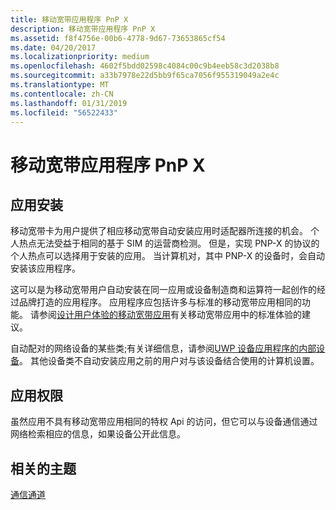 ```yaml
---
title: 移动宽带应用程序 PnP X
description: 移动宽带应用程序 PnP X
ms.assetid: f8f4756e-00b6-4778-9d67-73653865cf54
ms.date: 04/20/2017
ms.localizationpriority: medium
ms.openlocfilehash: 4602f5bdd02598c4084c00c9b4eeb58c3d2038b8
ms.sourcegitcommit: a33b7978e22d5bb9f65ca7056f955319049a2e4c
ms.translationtype: MT
ms.contentlocale: zh-CN
ms.lasthandoff: 01/31/2019
ms.locfileid: "56522433"
---
```

# <a name="pnp-x-for-mobile-broadband-apps"></a>移动宽带应用程序 PnP X


## <a name="span-idappinstallationspanspan-idappinstallationspanspan-idappinstallationspanapp-installation"></a><span id="App_installation"></span><span id="app_installation"></span><span id="APP_INSTALLATION"></span>应用安装


移动宽带卡为用户提供了相应移动宽带自动安装应用时适配器所连接的机会。 个人热点无法受益于相同的基于 SIM 的运营商检测。 但是，实现 PNP-X 的协议的个人热点可以选择用于安装的应用。 当计算机对，其中 PNP-X 的设备时，会自动安装该应用程序。

这可以是为移动宽带用户自动安装在同一应用或设备制造商和运算符一起创作的经过品牌打造的应用程序。 应用程序应包括许多与标准的移动宽带应用相同的功能。 请参阅[设计用户体验的移动宽带应用](designing-the-user-experience-of-a-mobile-broadband-app.md)有关移动宽带应用中的标准体验的建议。

自动配对的网络设备的某些类;有关详细信息，请参阅[UWP 设备应用程序的内部设备](https://msdn.microsoft.com/library/windows/hardware/dn265152)。 其他设备类不自动安装应用之前的用户对与该设备结合使用的计算机设置。

## <a name="span-idappprivilegesspanspan-idappprivilegesspanspan-idappprivilegesspanapp-privileges"></a><span id="App_privileges"></span><span id="app_privileges"></span><span id="APP_PRIVILEGES"></span>应用权限


虽然应用不具有移动宽带应用相同的特权 Api 的访问，但它可以与设备通信通过网络检索相应的信息，如果设备公开此信息。

## <a name="span-idrelatedtopicsspanrelated-topics"></a><span id="related_topics"></span>相关的主题


[通信通道](communication-channels.md)

 

 






